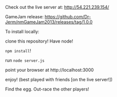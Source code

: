 Check out the live server at: http://54.221.239.154/

GameJam release:
https://github.com/Dr-Jerm/nmGameJam2013/releases/tag/1.0.0

To install locally:

clone this repository!
Have node!

```npm install```!

run ```node server.js```

point your browser at http://localhost:3000

enjoy! (best played with friends [on the live server!])

Find the egg. Out-race the other players!

